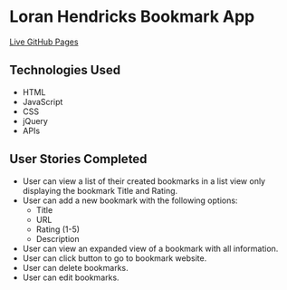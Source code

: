 # Loran Hendricks Bookmark App

[Live GitHub Pages](https://thinkful-ei-tiger.github.io/LoranHendricks-bookmarkApp/) 

## Technologies Used
* HTML
* JavaScript
* CSS
* jQuery
* APIs

## User Stories Completed
* User can view a list of their created bookmarks in a list view only displaying the bookmark Title and Rating.
* User can add a new bookmark with the following options:
  * Title
  * URL
  * Rating (1-5)
  * Description
* User can view an expanded view of a bookmark with all information.
* User can click button to go to bookmark website.
* User can delete bookmarks.
* User can edit bookmarks.
